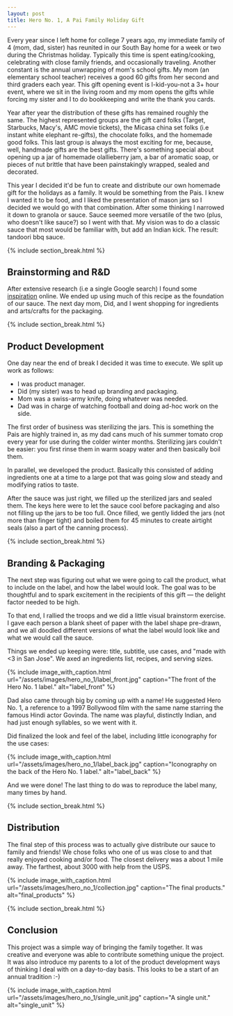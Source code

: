 ```yaml
---
layout: post
title: Hero No. 1, A Pai Family Holiday Gift
---
```


Every year since I left home for college 7 years ago, my immediate family of 4 (mom, dad, sister)
has reunited in our South Bay home for a week or two during the Christmas holiday. Typically this time
is spent eating/cooking, celebrating with close family friends, and occasionally traveling. Another
constant is the annual unwrapping of mom's school gifts. My mom (an elementary school teacher) receives
a good 60 gifts from her second and third graders each year. This gift opening event is I-kid-you-not
a 3+ hour event, where we sit in the living room and my mom opens the gifts while forcing my sister
and I to do bookkeeping and write the thank you cards.

Year after year the distribution of these gifts has remained roughly the same. The highest represented
groups are the gift card folks (Target, Starbucks, Macy's, AMC movie tickets), the Micasa china
set folks (i.e instant white elephant re-gifts), the chocolate folks, and the homemade good folks. This
last group is always the most exciting for me, because, well, handmade gifts are the best gifts.
There's something special about opening up a jar of homemade olallieberry jam, a bar of aromatic
soap, or pieces of nut brittle that have been painstakingly wrapped, sealed and decorated.

This year I decided it'd be fun to create and distribute our own homemade gift for the holidays as
a family. It would be something from the Pais. I knew I wanted it to be food, and I liked the
presentation of mason jars so I decided we would go with that combination. After some thinking I
narrowed it down to granola or sauce. Sauce seemed more versatile of the two (plus, who doesn't like
sauce?) so I went with that. My vision was to do a classic sauce that most would be familiar
with, but add an Indian kick. The result: tandoori bbq sauce.

{% include section_break.html %}

## Brainstorming and R&D

After extensive research (i.e a single Google search) I found some [inspiration](http://www.foodrepublic.com/recipes/tandoori-barbecue-sauce-recipe/) online. We ended up using much of this recipe as the foundation of our sauce. The next day mom,
Did, and I went shopping for ingredients and arts/crafts for the packaging.

{% include section_break.html %}

## Product Development

One day near the end of break I decided it was time to execute. We split up work as follows:

+  I was product manager.
+  Did (my sister) was to head up branding and packaging.
+  Mom was a swiss-army knife, doing whatever was needed.
+  Dad was in charge of watching football and doing ad-hoc work on the side.

The first order of business was sterilizing the jars. This is something the Pais are highly trained in,
as my dad cans much of his summer tomato crop every year for use during the colder winter months. Sterilizing jars
couldn't be easier: you first rinse them in warm soapy water and then basically boil them.

In parallel, we developed the product. Basically this consisted of adding ingredients one at a
time to a large pot that was going slow and steady and modifying ratios to taste.

After the sauce was just right, we filled up the sterilized jars and sealed them. The keys here were
to let the sauce cool before packaging and also not filling up the jars to be too full. Once filled,
we gently lidded the jars (not more than finger tight) and boiled them for 45 minutes to create airtight
seals (also a part of the canning process).

{% include section_break.html %}

## Branding & Packaging

The next step was figuring out what we were going to call the product, what to include on the label,
and how the label would look. The goal was to be thoughtful and to spark excitement in the recipients
of this gift — the delight factor needed to be high.

To that end, I rallied the troops and we did a little visual brainstorm exercise. I gave each person
a blank sheet of paper with the label shape pre-drawn, and we all doodled different versions of what
the label would look like and what we would call the sauce.

Things we ended up keeping were: title, subtitle, use cases, and "made with <3 in San Jose". We axed
an ingredients list, recipes, and serving sizes.

{% include image_with_caption.html
           url="/assets/images/hero_no_1/label_front.jpg"
           caption="The front of the Hero No. 1 label."
           alt="label_front" %}

Dad also came through big by coming up with a name! He suggested Hero No. 1, a reference to a 1997
Bollywood film with the same name starring the famous Hindi actor Govinda. The name was playful,
distinctly Indian, and had just enough syllables, so we went with it.

Did finalized the look and feel of the label, including little iconography for the use cases:

{% include image_with_caption.html
           url="/assets/images/hero_no_1/label_back.jpg"
           caption="Iconography on the back of the Hero No. 1 label."
           alt="label_back" %}

And we were done! The last thing to do was to reproduce the label many, many times by hand.

{% include section_break.html %}

## Distribution

The final step of this process was to actually give distribute our sauce to family and friends! We
chose folks who one of us was close to and that really enjoyed cooking and/or food. The closest
delivery was a about 1 mile away. The farthest, about 3000 with help from the USPS.

{% include image_with_caption.html
           url="/assets/images/hero_no_1/collection.jpg"
           caption="The final products."
           alt="final_products" %}

{% include section_break.html %}

## Conclusion

This project was a simple way of bringing the family together. It was creative and everyone was able
to contribute something unique the project. It was also introduce my parents to a lot of the product
development ways of thinking I deal with on a day-to-day basis. This looks to be a start of an annual
tradition :-)

{% include image_with_caption.html
           url="/assets/images/hero_no_1/single_unit.jpg"
           caption="A single unit."
           alt="single_unit" %}

